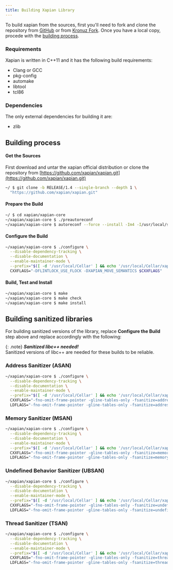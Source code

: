 ```yaml
---
title: Building Xapian Library
---
```


[GitHub]: https://github.com/xapian/xapian
[Kronuz Fork]: https://github.com/Kronuz/xapian

To build xapian from the sources, first you'll need to fork and clone the
repository from [GitHub] or from [Kronuz Fork]. Once you have a local copy,
procede with the [building process](#building-process).


### Requirements

Xapian is written in C++11 and it has the following build requirements:

* Clang or GCC
* pkg-config
* automake
* libtool
* tcl86


### Dependencies

The only external dependencies for building it are:

* zlib


## Building process

#### Get the Sources

First download and untar the xapian official distribution or clone the
repository from [https://github.com/xapian/xapian.git](https://github.com/xapian/xapian.git)

```sh
~/ $ git clone -b RELEASE/1.4 --single-branch --depth 1 \
  "https://github.com/xapian/xapian.git"
```

#### Prepare the Build

```sh
~/ $ cd xapian/xapian-core
~/xapian/xapian-core $ ./preautoreconf
~/xapian/xapian-core $ autoreconf --force --install -Im4 -I/usr/local/share/aclocal
```

#### Configure the Build

```sh
~/xapian/xapian-core $ ./configure \
  --disable-dependency-tracking \
  --disable-documentation \
  --enable-maintainer-mode \
  --prefix="$([ -d '/usr/local/Cellar' ] && echo '/usr/local/Cellar/xapian/HEAD' || echo '/usr/local')" \
  CXXFLAGS="-DFLINTLOCK_USE_FLOCK -DXAPIAN_MOVE_SEMANTICS $CXXFLAGS"
```

#### Build, Test and Install

```sh
~/xapian/xapian-core $ make
~/xapian/xapian-core $ make check
~/xapian/xapian-core $ make install
```


## Building sanitized libraries

For building sanitized versions of the library, replace **Configure the Build**
step above and replace accordingly with the following:

{: .note}
**_Sanitized libc++ needed!_**<br>
Sanitized versions of libc++ are needed for these builds to be reliable.


### Address Sanitizer (ASAN)

```sh
~/xapian/xapian-core $ ./configure \
  --disable-dependency-tracking \
  --disable-documentation \
  --enable-maintainer-mode \
  --prefix="$([ -d '/usr/local/Cellar' ] && echo '/usr/local/Cellar/xapian/ASAN' || echo '/usr/local')" \
  CXXFLAGS="-fno-omit-frame-pointer -gline-tables-only -fsanitize=address -DFLINTLOCK_USE_FLOCK -DXAPIAN_MOVE_SEMANTICS $CXXFLAGS" \
  LDFLAGS="-fno-omit-frame-pointer -gline-tables-only -fsanitize=address $LDFLAGS"
```


### Memory Sanitizer (MSAN)

```sh
~/xapian/xapian-core $ ./configure \
  --disable-dependency-tracking \
  --disable-documentation \
  --enable-maintainer-mode \
  --prefix="$([ -d '/usr/local/Cellar' ] && echo '/usr/local/Cellar/xapian/MSAN' || echo '/usr/local')" \
  CXXFLAGS="-fno-omit-frame-pointer -gline-tables-only -fsanitize=memory -fsanitize-memory-track-origins -DFLINTLOCK_USE_FLOCK -DXAPIAN_MOVE_SEMANTICS $CXXFLAGS" \
  LDFLAGS="-fno-omit-frame-pointer -gline-tables-only -fsanitize=memory -fsanitize-memory-track-origins $LDFLAGS"
```


### Undefined Behavior Sanitizer (UBSAN)

```sh
~/xapian/xapian-core $ ./configure \
  --disable-dependency-tracking \
  --disable-documentation \
  --enable-maintainer-mode \
  --prefix="$([ -d '/usr/local/Cellar' ] && echo '/usr/local/Cellar/xapian/UBSAN' || echo '/usr/local')" \
  CXXFLAGS="-fno-omit-frame-pointer -gline-tables-only -fsanitize=undefined -fno-sanitize=vptr,function -fno-sanitize-recover=all -DFLINTLOCK_USE_FLOCK -DXAPIAN_MOVE_SEMANTICS $CXXFLAGS" \
  LDFLAGS="-fno-omit-frame-pointer -gline-tables-only -fsanitize=undefined -fno-sanitize=vptr,function -fno-sanitize-recover=all $LDFLAGS"
```


### Thread Sanitizer (TSAN)

```sh
~/xapian/xapian-core $ ./configure \
  --disable-dependency-tracking \
  --disable-documentation \
  --enable-maintainer-mode \
  --prefix="$([ -d '/usr/local/Cellar' ] && echo '/usr/local/Cellar/xapian/TSAN' || echo '/usr/local')" \
  CXXFLAGS="-fno-omit-frame-pointer -gline-tables-only -fsanitize=thread -DFLINTLOCK_USE_FLOCK -DXAPIAN_MOVE_SEMANTICS $CXXFLAGS" \
  LDFLAGS="-fno-omit-frame-pointer -gline-tables-only -fsanitize=thread $LDFLAGS"
```
